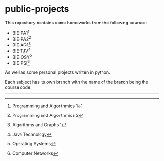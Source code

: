 # public-projects
This repository contains some homeworks from the following courses:
- BIE-PA1[^1]
- BIE-PA2[^2]
- BIE-AG1[^3]
- BIE-TJV[^4]
- BIE-OSY[^5]
- BIE-PSI[^6]

As well as some personal projects written in python.

Each subject has its own branch with the name of the branch being the course code.

---
[^1]:Programming and Algorithmics 1
[^2]:Programming and Algorithmics 2
[^3]:Algorithms and Graphs 1
[^4]:Java Technology
[^5]:Operating Systems
[^6]:Computer Networks
